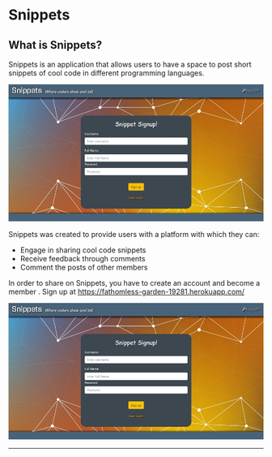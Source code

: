 # Snippets

## What is Snippets?

Snippets is an application that allows users to have a space to post short snippets of cool code in different programming languages.

![Snippets Main Screen](/public/images/snippets_signup.jpg)

Snippets was created to provide users with a platform with which they can:
* Engage in sharing cool code snippets
* Receive feedback through comments
* Comment the posts of other members

In order to share on Snippets, you have to create an account and become a member .   Sign up at https://fathomless-garden-19281.herokuapp.com/

![Snippets log Screen](/public/images/snippets_signup.jpg)

---




